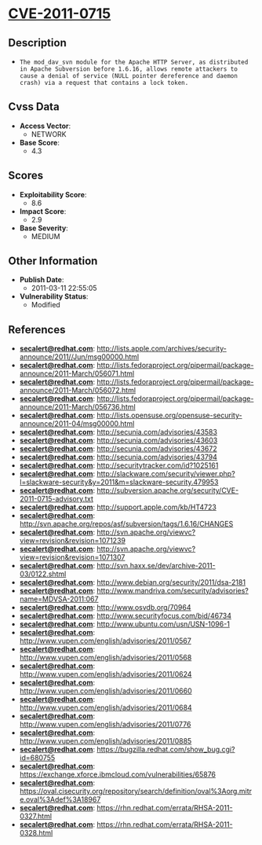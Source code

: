 
# [CVE-2011-0715](http://lists.apple.com/archives/security-announce/2011//Jun/msg00000.html)

## Description

- `The mod_dav_svn module for the Apache HTTP Server, as distributed in Apache Subversion before 1.6.16, allows remote attackers to cause a denial of service (NULL pointer dereference and daemon crash) via a request that contains a lock token.`

## Cvss Data

- **Access Vector**:
  - NETWORK
- **Base Score**:
  - 4.3

## Scores

- **Exploitability Score**:
  - 8.6
- **Impact Score**:
  - 2.9
- **Base Severity**:
  - MEDIUM

## Other Information

- **Publish Date**:
  - 2011-03-11 22:55:05
- **Vulnerability Status**:
  - Modified

## References

- **secalert@redhat.com**: http://lists.apple.com/archives/security-announce/2011//Jun/msg00000.html
- **secalert@redhat.com**: http://lists.fedoraproject.org/pipermail/package-announce/2011-March/056071.html
- **secalert@redhat.com**: http://lists.fedoraproject.org/pipermail/package-announce/2011-March/056072.html
- **secalert@redhat.com**: http://lists.fedoraproject.org/pipermail/package-announce/2011-March/056736.html
- **secalert@redhat.com**: http://lists.opensuse.org/opensuse-security-announce/2011-04/msg00000.html
- **secalert@redhat.com**: http://secunia.com/advisories/43583
- **secalert@redhat.com**: http://secunia.com/advisories/43603
- **secalert@redhat.com**: http://secunia.com/advisories/43672
- **secalert@redhat.com**: http://secunia.com/advisories/43794
- **secalert@redhat.com**: http://securitytracker.com/id?1025161
- **secalert@redhat.com**: http://slackware.com/security/viewer.php?l=slackware-security&y=2011&m=slackware-security.479953
- **secalert@redhat.com**: http://subversion.apache.org/security/CVE-2011-0715-advisory.txt
- **secalert@redhat.com**: http://support.apple.com/kb/HT4723
- **secalert@redhat.com**: http://svn.apache.org/repos/asf/subversion/tags/1.6.16/CHANGES
- **secalert@redhat.com**: http://svn.apache.org/viewvc?view=revision&revision=1071239
- **secalert@redhat.com**: http://svn.apache.org/viewvc?view=revision&revision=1071307
- **secalert@redhat.com**: http://svn.haxx.se/dev/archive-2011-03/0122.shtml
- **secalert@redhat.com**: http://www.debian.org/security/2011/dsa-2181
- **secalert@redhat.com**: http://www.mandriva.com/security/advisories?name=MDVSA-2011:067
- **secalert@redhat.com**: http://www.osvdb.org/70964
- **secalert@redhat.com**: http://www.securityfocus.com/bid/46734
- **secalert@redhat.com**: http://www.ubuntu.com/usn/USN-1096-1
- **secalert@redhat.com**: http://www.vupen.com/english/advisories/2011/0567
- **secalert@redhat.com**: http://www.vupen.com/english/advisories/2011/0568
- **secalert@redhat.com**: http://www.vupen.com/english/advisories/2011/0624
- **secalert@redhat.com**: http://www.vupen.com/english/advisories/2011/0660
- **secalert@redhat.com**: http://www.vupen.com/english/advisories/2011/0684
- **secalert@redhat.com**: http://www.vupen.com/english/advisories/2011/0776
- **secalert@redhat.com**: http://www.vupen.com/english/advisories/2011/0885
- **secalert@redhat.com**: https://bugzilla.redhat.com/show_bug.cgi?id=680755
- **secalert@redhat.com**: https://exchange.xforce.ibmcloud.com/vulnerabilities/65876
- **secalert@redhat.com**: https://oval.cisecurity.org/repository/search/definition/oval%3Aorg.mitre.oval%3Adef%3A18967
- **secalert@redhat.com**: https://rhn.redhat.com/errata/RHSA-2011-0327.html
- **secalert@redhat.com**: https://rhn.redhat.com/errata/RHSA-2011-0328.html
